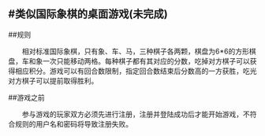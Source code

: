 #类似国际象棋的桌面游戏(未完成)
------------

##规则  
  
　　相对标准国际象棋，只有象、车、马，三种棋子各两颗，棋盘为6*6的方形棋盘，车和象一次只能移动两格。每种棋子都有其对应的分数，吃掉对方棋子可以获得相应积分。游戏可以有回合数限制，指定回合数结束后分数高的一方获胜，吃光对方棋子可以提前取得胜利。

##游戏之前

　　参与游戏的玩家双方必须先进行注册，注册并登陆成功后才能开始游戏，不符合规则的用户名和密码将导致注册失败。